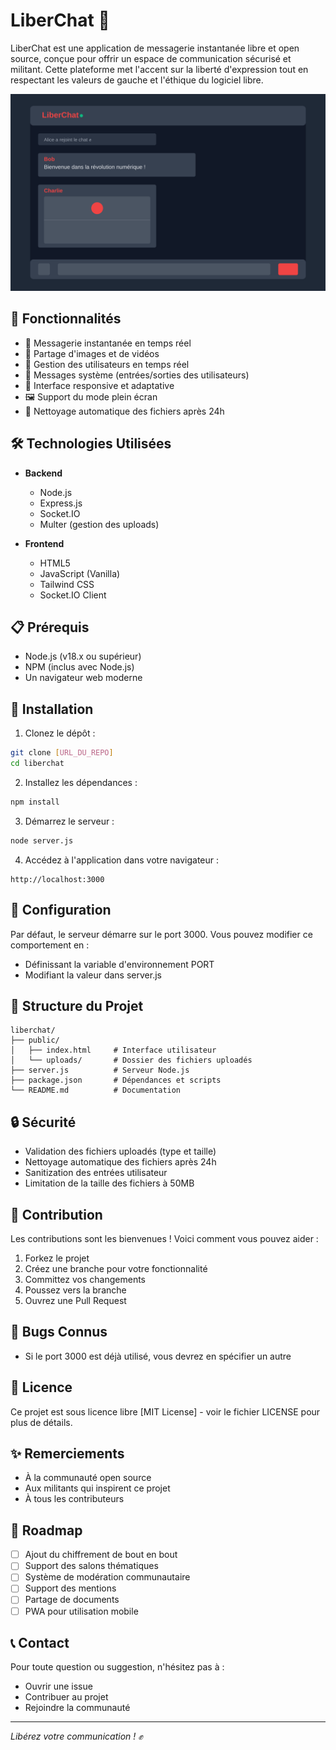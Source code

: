 # LiberChat 🚩

LiberChat est une application de messagerie instantanée libre et open source, conçue pour offrir un espace de communication sécurisé et militant. Cette plateforme met l'accent sur la liberté d'expression tout en respectant les valeurs de gauche et l'éthique du logiciel libre.

![Aperçu de LiberChat](liberchat-preview.svg)

## 🌟 Fonctionnalités

- 💬 Messagerie instantanée en temps réel
- 📸 Partage d'images et de vidéos
- 👥 Gestion des utilisateurs en temps réel
- 🔄 Messages système (entrées/sorties des utilisateurs)
- 📱 Interface responsive et adaptative
- 🖼️ Support du mode plein écran
- 🧹 Nettoyage automatique des fichiers après 24h

## 🛠️ Technologies Utilisées

- **Backend**
  - Node.js
  - Express.js
  - Socket.IO
  - Multer (gestion des uploads)

- **Frontend**
  - HTML5
  - JavaScript (Vanilla)
  - Tailwind CSS
  - Socket.IO Client

## 📋 Prérequis

- Node.js (v18.x ou supérieur)
- NPM (inclus avec Node.js)
- Un navigateur web moderne

## 🚀 Installation

1. Clonez le dépôt :
```bash
git clone [URL_DU_REPO]
cd liberchat
```

2. Installez les dépendances :
```bash
npm install
```

3. Démarrez le serveur :
```bash
node server.js
```

4. Accédez à l'application dans votre navigateur :
```
http://localhost:3000
```

## 🔧 Configuration

Par défaut, le serveur démarre sur le port 3000. Vous pouvez modifier ce comportement en :
- Définissant la variable d'environnement PORT
- Modifiant la valeur dans server.js

## 📁 Structure du Projet

```
liberchat/
├── public/
│   ├── index.html     # Interface utilisateur
│   └── uploads/       # Dossier des fichiers uploadés
├── server.js          # Serveur Node.js
├── package.json       # Dépendances et scripts
└── README.md          # Documentation
```

## 🔒 Sécurité

- Validation des fichiers uploadés (type et taille)
- Nettoyage automatique des fichiers après 24h
- Sanitization des entrées utilisateur
- Limitation de la taille des fichiers à 50MB

## 🤝 Contribution

Les contributions sont les bienvenues ! Voici comment vous pouvez aider :
1. Forkez le projet
2. Créez une branche pour votre fonctionnalité
3. Committez vos changements
4. Poussez vers la branche
5. Ouvrez une Pull Request

## 🐛 Bugs Connus

- Si le port 3000 est déjà utilisé, vous devrez en spécifier un autre

## 📜 Licence

Ce projet est sous licence libre [MIT License] - voir le fichier LICENSE pour plus de détails.

## ✨ Remerciements

- À la communauté open source
- Aux militants qui inspirent ce projet
- À tous les contributeurs

## 🔮 Roadmap

- [ ] Ajout du chiffrement de bout en bout
- [ ] Support des salons thématiques
- [ ] Système de modération communautaire
- [ ] Support des mentions
- [ ] Partage de documents
- [ ] PWA pour utilisation mobile

## 📞 Contact

Pour toute question ou suggestion, n'hésitez pas à :
- Ouvrir une issue
- Contribuer au projet
- Rejoindre la communauté

---

*Libérez votre communication ! ✊*
